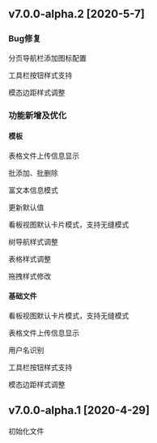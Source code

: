 ## v7.0.0-alpha.2 [2020-5-7]

### Bug修复

分页导航栏添加图标配置

工具栏按钮样式支持

模态边距样式调整

### 功能新增及优化

#### 模板

表格文件上传信息显示

批添加、批删除

富文本信息模式

更新默认值

看板视图默认卡片模式，支持无缝模式

树导航样式调整

表格样式调整

拖拽样式修改


#### 基础文件

看板视图默认卡片模式，支持无缝模式

表格文件上传信息显示

用户名识别

工具栏按钮样式支持

模态边距样式调整


## v7.0.0-alpha.1 [2020-4-29]

初始化文件


